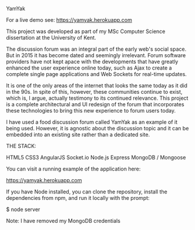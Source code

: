 YamYak

For a live demo see:  https://yamyak.herokuapp.com
 
This project was developed as part of my MSc Computer Science dissertation at the University of Kent. 

The discussion forum was an integral part of the early web's social space. But in 2015 it has become dated and seemingly irrelevant. Forum software providers have not kept apace with the developments that have greatly enhanced the user experience online today, such as Ajax to create a complete single page applications and Web Sockets for real-time updates.

It is one of the only areas of the internet that looks the same today as it did in the 90s. In spite of this, however, these communities continue to exist, which is, I argue, actually testimony to its continued relevance. This project is a complete architectural and UI redesign of the forum that incorporates these technologies to bring this new experience to forum users today. 

I have used a food discussion forum called YamYak as an example of it being used. However, it is agnostic about the discussion topic and it can be embedded into an existing site rather than a dedicated site.

THE STACK:

HTML5
CSS3
AngularJS
Socket.io
Node.js 
Express 
MongoDB / Mongoose

You can visit a running example of the application here:

 https://yamyak.herokuapp.com

If you have Node installed, you can clone the repository, install the dependencies from npm, and run it locally with the prompt: 

$ node server

Note: I have removed my MongoDB credentials